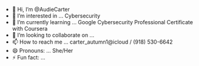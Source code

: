- 👋 Hi, I’m @AudieCarter
- 👀 I’m interested in ... Cybersecurity 
- 🌱 I’m currently learning ... Google Cybersecurity Professional Certificate with Coursera
- 💞️ I’m looking to collaborate on ...
- 📫 How to reach me ... carter_autumn1@icloud / (918) 530-6642 
- 😄 Pronouns: ... She/Her 
- ⚡ Fun fact: ...

<!---
AudieCarter/AudieCarter is a ✨ special ✨ repository because its `README.md` (this file) appears on your GitHub profile.
You can click the Preview link to take a look at your changes.
--->
